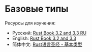 # Базовые типы
Ресурсы для изучения:
- Русский: [Rust Book 3.2 and 3.3 RU](https://doc.rust-lang.ru/book/ch03-02-data-types.html)
- English: [Rust Book 3.2 and 3.3](https://doc.rust-lang.org/book/ch03-02-data-types.html)
- 简体中文: [Rust语言圣经 - 基本类型](https://course.rs/basic/base-type/index.html)

